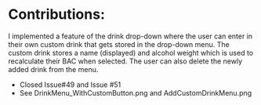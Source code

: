 # Contributions:

I implemented a feature of the drink drop-down where the user can enter in their own custom drink that gets stored in the drop-down menu. The custom drink stores a name (displayed) and alcohol weight which is used to recalculate their BAC when selected. The user can also delete the newly added drink from the menu.

- Closed Issue#49 and Issue #51
- See DrinkMenu_WithCustomButton.png and AddCustomDrinkMenu.png
